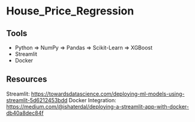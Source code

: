 # House_Price_Regression

## Tools
- Python
  => NumPy
  => Pandas
  => Scikit-Learn
  => XGBoost
- Streamlit
- Docker


## Resources
Streamlit: https://towardsdatascience.com/deploying-ml-models-using-streamlit-5d6212453bdd
Docker Integration: https://medium.com/@ishaterdal/deploying-a-streamlit-app-with-docker-db40a8dec84f
